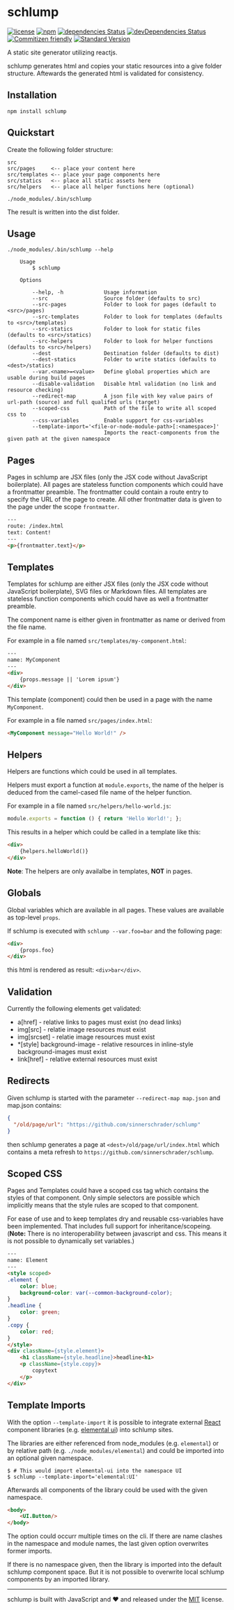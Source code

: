# schlump

[![license](https://img.shields.io/github/license/sinnerschrader/schlump.svg)](https://github.com/sinnerschrader/schlump/blob/master/LICENSE)
[![npm](https://img.shields.io/npm/v/schlump.svg)](https://www.npmjs.com/package/schlump)
[![dependencies Status](https://david-dm.org/sinnerschrader/schlump/status.svg)](https://david-dm.org/sinnerschrader/schlump)
[![devDependencies Status](https://david-dm.org/sinnerschrader/schlump/dev-status.svg)](https://david-dm.org/sinnerschrader/schlump?type=dev)
[![Commitizen friendly](https://img.shields.io/badge/commitizen-friendly-brightgreen.svg)](http://commitizen.github.io/cz-cli/)
[![Standard Version](https://img.shields.io/badge/release-standard%20version-brightgreen.svg)](https://github.com/conventional-changelog/standard-version)

A static site generator utilizing reactjs.

schlump generates html and copies your static resources into a give folder structure. Aftewards the generated html
is validated for consistency.

## Installation

```shell
npm install schlump
```

## Quickstart

Create the following folder structure:

    src
    src/pages     <-- place your content here
    src/templates <-- place your page components here
    src/statics   <-- place all static assets here
    src/helpers   <-- place all helper functions here (optional)

```shell
./node_modules/.bin/schlump
```

The result is written into the dist folder.

## Usage

```shell
./node_modules/.bin/schlump --help

    Usage
        $ schlump

    Options

        --help, -h             Usage information
        --src                  Source folder (defaults to src)
        --src-pages            Folder to look for pages (default to <src>/pages)
        --src-templates        Folder to look for templates (defaults to <src>/templates)
        --src-statics          Folder to look for static files (defaults to <src>/statics)
        --src-helpers          Folder to look for helper functions (defaults to <src>/helpers)
        --dest                 Destination folder (defaults to dist)
        --dest-statics         Folder to write statics (defaults to <dest>/statics)
        --var.<name>=<value>   Define global properties which are usable during build pages
        --disable-validation   Disable html validation (no link and resource checking)
        --redirect-map         A json file with key value pairs of url-path (source) and full qualifed urls (target)
        --scoped-css           Path of the file to write all scoped css to
        --css-variables        Enable support for css-variables
        --template-import='<file-or-node-module-path>[:<namespace>]'
                               Imports the react-components from the given path at the given namespace

```

## Pages

Pages in schlump are JSX files (only the JSX code without JavaScript boilerplate).
All pages are stateless function components which could have a frontmatter preamble.
The frontmatter could contain a route entry to specify the URL of the page to create.
All other frontmatter data is given to the page under the scope `frontmatter`.

```html
---
route: /index.html
text: Content!
---
<p>{frontmatter.text}</p>
```

## Templates

Templates for schlump are either JSX files (only the JSX code without JavaScript boilerplate), SVG files or Markdown files.
All templates are stateless function components which could have as well a frontmatter preamble.

The component name is either given in frontmatter as name or derived from the file name.

For example in a file named `src/templates/my-component.html`:

```html
---
name: MyComponent
---
<div>
    {props.message || 'Lorem ipsum'}
</div>
```

This template (component) could then be used in a page with the name `MyComponent`.

For example in a file named `src/pages/index.html`:

```html
<MyComponent message="Hello World!" />
```

## Helpers

Helpers are functions which could be used in all templates.

Helpers must export a function at `module.exports`, the name of the helper is deduced from the camel-cased file
name of the helper function.

For example in a file named `src/helpers/hello-world.js`:

```js
module.exports = function () { return 'Hello World!'; };
```

This results in a helper which could be called in a template like this:

```html
<div>
    {helpers.helloWorld()}
</div>
```

**Note**: The helpers are only availalbe in templates, **NOT** in pages.

## Globals

Global variables which are available in all pages. These values are available as top-level `props`.

If schlump is executed with `schlump --var.foo=bar` and the following page:

```html
<div>
    {props.foo}
</div>
```

this html is rendered as result: `<div>bar</div>`.

## Validation

Currently the following elements get validated:

* a[href] - relative links to pages must exist (no dead links)
* img[src] - relatie image resources must exist
* img[srcset] - relatie image resources must exist
* *[style] background-image - relative resources in inline-style background-images must exist
* link[href] - relative external resources must exist

## Redirects

Given schlump is started with the parameter `--redirect-map map.json` and map.json contains:

```json
{
  "/old/page/url": "https://github.com/sinnerschrader/schlump"
}
```

then schlump generates a page at `<dest>/old/page/url/index.html` which contains a meta refresh
to `https://github.com/sinnerschrader/schlump`.

## Scoped CSS

Pages and Templates could have a scoped css tag which contains the styles of that component.
Only simple selectors are possible which implicitly means that the style rules are scoped to that component.

For ease of use and to keep templates dry and reusable css-variables have been implemented.
That includes full support for inheritance/scopeing. (__Note:__ There is no interoperability between javascript and css.
This means it is not possible to dynamically set variables.)

```html
---
name: Element
---
<style scoped>
.element {
    color: blue;
    background-color: var(--common-background-color);
}
.headline {
    color: green;
}
.copy {
    color: red;
}
</style>
<div className={style.element}>
    <h1 className={style.headline}>headline<h1>
    <p className={style.copy}>
        copytext
    </p>
</div>
```

## Template Imports

With the option `--template-import` it is possible to integrate external [React](https://reactjs.com) component
libraries (e.g. [elemental ui](http://elemental-ui.com/)) into schlump sites.

The libraries are either referenced from node_modules (e.g. `elemental`) or by relative path
(e.g. `./node_modules/elemental`) and could be imported into an optional given namespace.

```shell
$ # This would import elemental-ui into the namespace UI
$ schlump --template-import='elemental:UI'
```

Afterwards all components of the library could be used with the given namespace.

```html
<body>
    <UI.Button/>
</body>
```

The option could occurr multiple times on the cli. If there are name clashes in the namespace and module names, the
last given option overwrites former imports.

If there is no namespace given, then the library is imported into the default schlump component space. But it is not
possible to overwrite local schlump components by an imported library.

---
schlump is built with JavaScript and :heart: and released under the
[MIT](./LICENSE) license.
